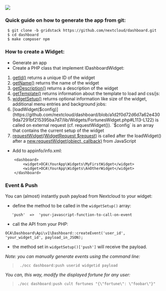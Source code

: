 
![](https://raw.githubusercontent.com/nextcloud/dashboard/gridstack/screenshots/dashboard-grid.png)
### Quick guide on how to generate the app from git:

```
 $ git clone -b gridstack https://github.com/nextcloud/dashboard.git
 $ cd dashboard
 $ make composer npm
```


### How to create a Widget:

- Generate an app
- Create a PHP class that implement IDashboardWidget:
1. [getId()](https://github.com/nextcloud/dashboard/blob/a1d2f0d72d6d7a62e4309da7291bf215395ba7d7/lib/Widgets/FortunesWidget.php#L48-L50) returns a unique ID of the widget
2. [getName()](https://github.com/nextcloud/dashboard/blob/a1d2f0d72d6d7a62e4309da7291bf215395ba7d7/lib/Widgets/FortunesWidget.php#L56-L58) returns the name of the widget
3. [getDescription()](https://github.com/nextcloud/dashboard/blob/a1d2f0d72d6d7a62e4309da7291bf215395ba7d7/lib/Widgets/FortunesWidget.php#L64-L66) returns a description of the widget
4. [getTemplate()](https://github.com/nextcloud/dashboard/blob/a1d2f0d72d6d7a62e4309da7291bf215395ba7d7/lib/Widgets/DiskSpaceWidget.php#L73-L82) returns information about the template to load and css/js:
5. [widgetSetup()](https://github.com/nextcloud/dashboard/blob/a1d2f0d72d6d7a62e4309da7291bf215395ba7d7/lib/Widgets/FortunesWidget.php#L87-L107) returns optional information like size of the widget, additional menu entries and background jobs:
6. [loadWidget($config)](https://github.com/nextcloud/dashboard/blob/a1d2f0d72d6d7a62e4309da7291bf215395ba7d7/lib/Widgets/FortunesWidget.php#L113-L122) is called on external request (cf. requestWidget()). `$config` is an array that contains the current setup of the widget
7. [requestWidget(WidgetRequest $request)](https://github.com/nextcloud/dashboard/blob/a1d2f0d72d6d7a62e4309da7291bf215395ba7d7/lib/Widgets/FortunesWidget.php#L128-L132) is called after the loadWidget() after a [new.requestWidget(object, callback)](https://github.com/nextcloud/dashboard/blob/08c0850b5f586110264ac6f90e7f7e94ec070e4e/js/widgets/fortunes.js#L43-L50) from JavaScript  

- Add to appinfo/info.xml:

```
	<dashboard>
		<widget>OCA\YourApp\Widgets\MyFirstWidget</widget>
		<widget>OCA\YourApp\Widgets\AnOtherWidget</widget>
	</dashboard>
```

### Event & Push

You can (almost) instantly push payload from Nextcloud to your widget:
 
 - define the method to be called in the `widgetSetup()` array:

```
   'push'  =>  'your-javascript-function-to-call-on-event
```

 - call the API from your PHP:

```
OCA\Dashboard\Api\v1\Dashboard::createEvent('user_id', 'your_widget_id', payload_in_JSON);
```

 - the method set in `widgetSetup()['push']` will receive the payload.

_Note: you can manually generate events using the command line:_


>      ./occ dashboard:push userid widgetid payload

_You can, this way, modify the displayed fortune for any user:_

>     ./occ dashboard:push cult fortunes "{\"fortune\": \"foobar\"}"